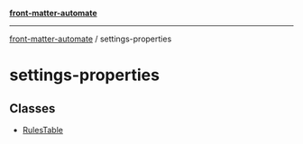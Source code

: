 [**front-matter-automate**](../README.md)

***

[front-matter-automate](../modules.md) / settings-properties

# settings-properties

## Classes

- [RulesTable](classes/RulesTable.md)
